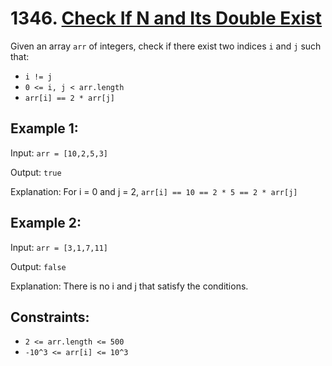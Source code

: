 # 1346. [Check If N and Its Double Exist](https://leetcode.com/problems/check-if-n-and-its-double-exist/description/)

Given an array `arr` of integers, check if there exist two indices `i` and `j` such that:

- `i != j`
- `0 <= i, j < arr.length`
- `arr[i] == 2 * arr[j]`

## Example 1:

Input: `arr = [10,2,5,3]`

Output: `true`

Explanation: For i = 0 and j = 2, `arr[i] == 10 == 2 * 5 == 2 * arr[j]`

## Example 2:

Input: `arr = [3,1,7,11]`

Output: `false`

Explanation: There is no i and j that satisfy the conditions.

## Constraints:

- `2 <= arr.length <= 500`
- `-10^3 <= arr[i] <= 10^3`
